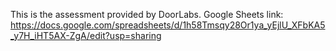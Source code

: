 This is the assessment provided by DoorLabs.
Google Sheets link:
https://docs.google.com/spreadsheets/d/1h58Tmsqy28Or1ya_yEjlU_XFbKA5_y7H_iHT5AX-ZgA/edit?usp=sharing
